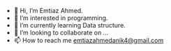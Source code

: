 - 👋 Hi, I’m Emtiaz Ahmed.
- 👀 I’m interested in programming.
- 🌱 I’m currently learning Data structure.
- 💞️ I’m looking to collaborate on ...
- 📫 How to reach me emtiazahmedanik4@gmail.com

<!---
emtiazahmedanik/emtiazahmedanik is a ✨ special ✨ repository because its `README.md` (this file) appears on your GitHub profile.
You can click the Preview link to take a look at your changes.
--->
